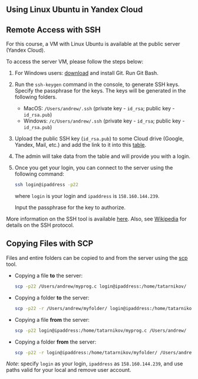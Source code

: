 Using Linux Ubuntu in Yandex Cloud
---

## Remote Access with SSH

For this course, a VM with Linux Ubuntu is available at the public server (Yandex Cloud).

To access the server VM, please follow the steps below:

1. For Windows users: [download](https://git-scm.com/downloads) and install Git. Run Git Bash.

1. Run the `ssh-keygen` command in the console, to generate SSH keys.
   Specify the passphrase for the keys. The keys will be generated in the following folders.
   
      * MacOS: `/Users/andrew/.ssh` (private key - `id_rsa`; public key - `id_rsa.pub`)
      * Windows: `/c/Users/andrew/.ssh` (private key - `id_rsa`; public key - `id_rsa.pub`)

1. Upload the public SSH key (`id_rsa.pub`) to some Cloud drive (Google, Yandex, Mail, etc.)
   and add the link to it into this [table](
   https://docs.google.com/spreadsheets/d/1KVsUGHUl74Pfrx0GYiF2V-Cw0mFbVQ3428475FQKsDE/edit?usp=sharing).
 
1. The admin will take data from the table and will provide you with a login.

1. Once you get your login, you can connect to the server using the following command:
   ```bash
   ssh login@ipaddress -p22
   ```
   where `login` is your login and `ipaddress` is `158.160.144.239`.

   Input the passphrase for the key to authorize.

More information on the SSH tool is available [here](https://man7.org/linux/man-pages/man1/ssh.1.html).
Also, see [Wikipedia](https://en.wikipedia.org/wiki/Secure_Shell_Protocol) for details on the SSH protocol.

## Copying Files with SCP

Files and entire folders can be copied to and from the server using
the [scp](https://man7.org/linux/man-pages/man1/scp.1.html) tool.

* Copying a file __to__ the server:
   ```bash
   scp -p22 /Users/andrew/myprog.c login@ipaddress:/home/tatarnikov/
   ```

* Copying a folder __to__ the server:
   ```bash
   scp -p22 -r /Users/andrew/myfolder/ login@ipaddress:/home/tatarnikov/
   ```

* Copying a file __from__ the server:
   ```bash
   scp -p22 login@ipaddress:/home/tatarnikov/myprog.c /Users/andrew/
   ```

* Copying a folder __from__ the server:
   ```bash
   scp -p22 -r login@ipaddress:/home/tatarnikov/myfolder/ /Users/andrew/ 
   ````

_Note_: specify `login` as your login, `ipaddress` as `158.160.144.239`,
        and use paths valid for your local and remove user account.
